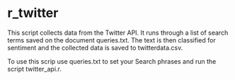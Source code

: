 # r_twitter

This script collects data from the Twitter API. It runs through a list of search terms saved on the document queries.txt. The text is then classified for sentiment and the collected data is saved to twitterdata.csv.


To use this scrip use queries.txt to set your Search phrases and run the script twitter_api.r.
